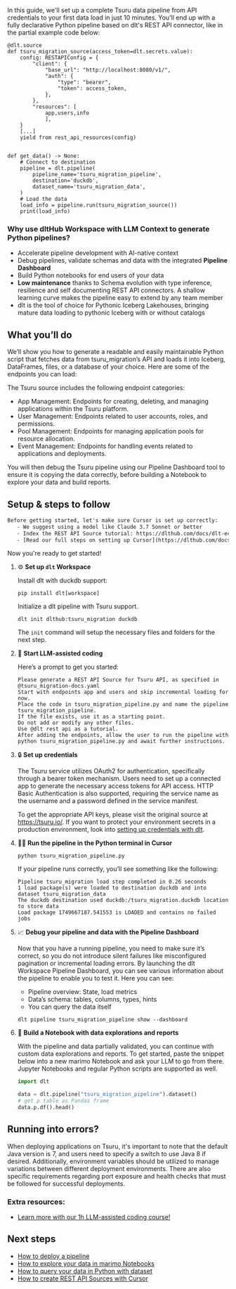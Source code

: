 In this guide, we'll set up a complete Tsuru data pipeline from API credentials to your first data load in just 10 minutes. You'll end up with a fully declarative Python pipeline based on dlt's REST API connector, like in the partial example code below:

```python-outcome
@dlt.source
def tsuru_migration_source(access_token=dlt.secrets.value):
    config: RESTAPIConfig = {
        "client": {
            "base_url": "http://localhost:8080/v1/",
            "auth": {
                "type": "bearer",
                "token": access_token,
            },
        },
        "resources": [
            app,users,info
            ],
    }
    [...]
    yield from rest_api_resources(config)


def get_data() -> None:
    # Connect to destination
    pipeline = dlt.pipeline(
        pipeline_name='tsuru_migration_pipeline',
        destination='duckdb',
        dataset_name='tsuru_migration_data', 
    )
    # Load the data
    load_info = pipeline.run(tsuru_migration_source())
    print(load_info) 
```

### Why use dltHub Workspace with LLM Context to generate Python pipelines?

- Accelerate pipeline development with AI-native context
- Debug pipelines, validate schemas and data with the integrated **Pipeline Dashboard**
- Build Python notebooks for end users of your data
- **Low maintenance** thanks to Schema evolution with type inference, resilience and self documenting REST API connectors. A shallow learning curve makes the pipeline easy to extend by any team member
- dlt is the tool of choice for Pythonic Iceberg Lakehouses, bringing mature data loading to pythonic Iceberg with or without catalogs

## What you’ll do

We’ll show you how to generate a readable and easily maintainable Python script that fetches data from tsuru_migration’s API and loads it into Iceberg, DataFrames, files, or a database of your choice. Here are some of the endpoints you can load:

The Tsuru source includes the following endpoint categories: 
- App Management: Endpoints for creating, deleting, and managing applications within the Tsuru platform.
- User Management: Endpoints related to user accounts, roles, and permissions.
- Pool Management: Endpoints for managing application pools for resource allocation.
- Event Management: Endpoints for handling events related to applications and deployments.

You will then debug the Tsuru pipeline using our Pipeline Dashboard tool to ensure it is copying the data correctly, before building a Notebook to explore your data and build reports.

## Setup & steps to follow

```default
Before getting started, let's make sure Cursor is set up correctly:
   - We suggest using a model like Claude 3.7 Sonnet or better
   - Index the REST API Source tutorial: https://dlthub.com/docs/dlt-ecosystem/verified-sources/rest_api/ and add it to context as **@dlt rest api**
   - [Read our full steps on setting up Cursor](https://dlthub.com/docs/dlt-ecosystem/llm-tooling/cursor-restapi#23-configuring-cursor-with-documentation)
```

Now you're ready to get started!

1. ⚙️ **Set up `dlt` Workspace**
    
    Install dlt with duckdb support:
    ```shell
    pip install dlt[workspace]
    ```

    Initialize a dlt pipeline with Tsuru support.
    ```shell
    dlt init dlthub:tsuru_migration duckdb
    ```

    The `init` command will setup the necessary files and folders for the next step.
    
2. 🤠 **Start LLM-assisted coding**
    
    Here’s a prompt to get you started:
    
    ```prompt
    Please generate a REST API Source for Tsuru API, as specified in @tsuru_migration-docs.yaml 
    Start with endpoints app and users and skip incremental loading for now. 
    Place the code in tsuru_migration_pipeline.py and name the pipeline tsuru_migration_pipeline. 
    If the file exists, use it as a starting point. 
    Do not add or modify any other files. 
    Use @dlt rest api as a tutorial. 
    After adding the endpoints, allow the user to run the pipeline with python tsuru_migration_pipeline.py and await further instructions.
    ```

    
3. 🔒 **Set up credentials** 
    
    The Tsuru service utilizes OAuth2 for authentication, specifically through a bearer token mechanism. Users need to set up a connected app to generate the necessary access tokens for API access. HTTP Basic Authentication is also supported, requiring the service name as the username and a password defined in the service manifest.
    
    To get the appropriate API keys, please visit the original source at https://tsuru.io/.
    If you want to protect your environment secrets in a production environment, look into [setting up credentials with dlt](https://dlthub.com/docs/walkthroughs/add_credentials).
    
4. 🏃‍♀️ **Run the pipeline in the Python terminal in Cursor**
    
    ```shell
    python tsuru_migration_pipeline.py
    ```
    
    If your pipeline runs correctly, you’ll see something like the following:
    
    ```shell
    Pipeline tsuru_migration load step completed in 0.26 seconds
    1 load package(s) were loaded to destination duckdb and into dataset tsuru_migration_data
    The duckdb destination used duckdb:/tsuru_migration.duckdb location to store data
    Load package 1749667187.541553 is LOADED and contains no failed jobs
    ```
    
5. 📈 **Debug your pipeline and data with the Pipeline Dashboard**

    Now that you have a running pipeline, you need to make sure it’s correct, so you do not introduce silent failures like misconfigured pagination or incremental loading errors. By launching the dlt Workspace Pipeline Dashboard, you can see various information about the pipeline to enable you to test it. Here you can see:
    - Pipeline overview: State, load metrics
    - Data’s schema: tables, columns, types, hints
    - You can query the data itself
    
    ```shell
    dlt pipeline tsuru_migration_pipeline show --dashboard
    ```
    
6. 🐍 **Build a Notebook with data explorations and reports**

    With the pipeline and data partially validated, you can continue with custom data explorations and reports. To get started, paste the snippet below into a new marimo Notebook and ask your LLM to go from there. Jupyter Notebooks and regular Python scripts are supported as well.

    
    ```python
    import dlt

   data = dlt.pipeline("tsuru_migration_pipeline").dataset()
   # get p table as Pandas frame
   data.p.df().head()
    ```

## Running into errors?

When deploying applications on Tsuru, it's important to note that the default Java version is 7, and users need to specify a switch to use Java 8 if desired. Additionally, environment variables should be utilized to manage variations between different deployment environments. There are also specific requirements regarding port exposure and health checks that must be followed for successful deployments.

### Extra resources:

- [Learn more with our 1h LLM-assisted coding course!](https://www.youtube.com/watch?v=GGid70rnJuM)

## Next steps

- [How to deploy a pipeline](https://dlthub.com/docs/walkthroughs/deploy-a-pipeline)
- [How to explore your data in marimo Notebooks](https://dlthub.com/docs/general-usage/dataset-access/marimo)
- [How to query your data in Python with dataset](https://dlthub.com/docs/general-usage/dataset-access/dataset)
- [How to create REST API Sources with Cursor](https://dlthub.com/docs/dlt-ecosystem/llm-tooling/cursor-restapi)